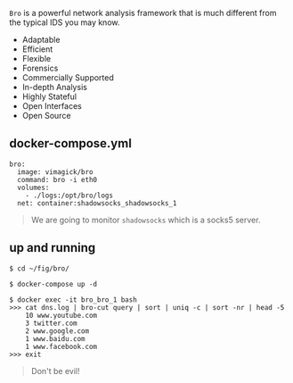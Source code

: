 `Bro` is a powerful network analysis framework that is much different from the
typical IDS you may know.

- Adaptable
- Efficient
- Flexible
- Forensics
- Commercially Supported
- In-depth Analysis
- Highly Stateful
- Open Interfaces
- Open Source

## docker-compose.yml

```
bro:
  image: vimagick/bro
  command: bro -i eth0
  volumes:
    - ./logs:/opt/bro/logs
  net: container:shadowsocks_shadowsocks_1
```

> We are going to monitor `shadowsocks` which is a socks5 server.

## up and running

```
$ cd ~/fig/bro/

$ docker-compose up -d

$ docker exec -it bro_bro_1 bash
>>> cat dns.log | bro-cut query | sort | uniq -c | sort -nr | head -5
    10 www.youtube.com
    3 twitter.com
    2 www.google.com
    1 www.baidu.com
    1 www.facebook.com
>>> exit
```

> Don't be evil!
